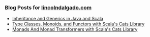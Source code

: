 ### Blog Posts for [lincolndalgado.com](lincolndalgado.com)

-  [Inheritance and Generics in Java and Scala](01_JavaScalaInheritanceAndGenerics.md)
-  [Type Classes, Monoids, and Functors with Scala's Cats Library](02_TypeClassesMondoidsAndFunctorsWithScalaCats.md)
-  [Monads And Monad Transformers with Scala's Cats Library](03_MonadsAndMonadTransformersWithScalaCats.md)
